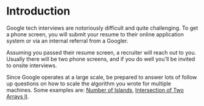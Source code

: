 # Introduction

Google tech interviews are notoriously difficult and quite challenging. To get a phone screen, you will submit your resume to their online application system or via an internal referral from a Googler.

Assuming you passed their resume screen, a recruiter will reach out to you. Usually there will be two phone screens, and if you do well you'll be invited to onsite interviews.

Since Google operates at a large scale, be prepared to answer lots of follow up questions on how to scale the algorithm you wrote for multiple machines. Some examples are: [Number of Islands](https://leetcode.com/problems/number-of-islands), [Intersection of Two Arrays II](https://leetcode.com/problems/intersection-of-two-arrays-ii/description/).